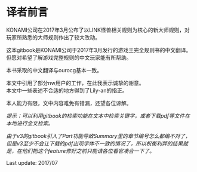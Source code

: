 # 译者前言

KONAMI公司在2017年3月公布了以LINK怪兽相关规则为核心的新大师规则，对玩家所熟悉的大师规则作出了较大改动。

这本gitbook是KONAMI公司于2017年3月发行的游戏王完全规则书的中文翻译。但愿对希望了解游戏完整规则的中文玩家能有所帮助。

本书采取的中文翻译与ourocg基本一致。

本文中引用了部分nw用户的工作，在此我表示诚挚的谢意。  
本文中一些表述不合适的地方得到了Lily-an的指正。

本人能力有限，文中内容难免有错漏，还望各位谅解。

_提示：可以利用gitbook的检索功能在文本中检索关键字，或者下载pdf等文件在本地进行全文检索。_

_由于v3的gitbook引入了Part功能导致Summary里的章节编号怎么都编不对了，但是v3至少不会让下载的pdf出现字体不一致的情况了，所以权衡利弊的结果就是，在他们把这个feature修好之前只能请各位看官凑合一下了。_

Last update: 2017/07

